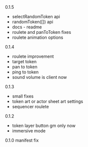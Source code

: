 0.1.5
- selectRandomToken api
- randomToken([]) api
- docs - readme
- roulete and panToToken fixes
- roulete animation options

0.1.4
- roulete improvement
- target token
- pan to token
- ping to token
- sound volume is client now

0.1.3
- small fixes
- token art or actor sheet art settings
- sequencer roulete

0.1.2
- token layer button gm only now
- immersive mode

0.1.0
manifest fix
